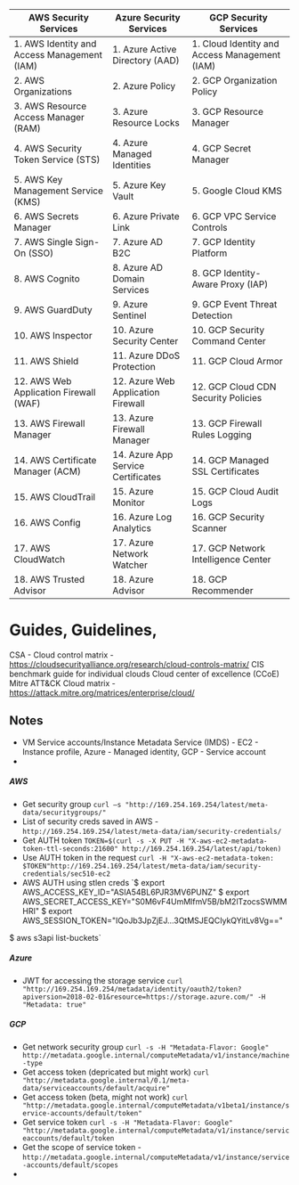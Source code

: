 | AWS Security Services            | Azure Security Services         | GCP Security Services            |
|-----------------------------------|---------------------------------|----------------------------------|
| 1. AWS Identity and Access Management (IAM) | 1. Azure Active Directory (AAD) | 1. Cloud Identity and Access Management (IAM) |
| 2. AWS Organizations             | 2. Azure Policy                | 2. GCP Organization Policy       |
| 3. AWS Resource Access Manager (RAM) | 3. Azure Resource Locks       | 3. GCP Resource Manager          |
| 4. AWS Security Token Service (STS) | 4. Azure Managed Identities   | 4. GCP Secret Manager            |
| 5. AWS Key Management Service (KMS) | 5. Azure Key Vault            | 5. Google Cloud KMS              |
| 6. AWS Secrets Manager          | 6. Azure Private Link          | 6. GCP VPC Service Controls      |
| 7. AWS Single Sign-On (SSO)     | 7. Azure AD B2C               | 7. GCP Identity Platform          |
| 8. AWS Cognito                  | 8. Azure AD Domain Services    | 8. GCP Identity-Aware Proxy (IAP) |
| 9. AWS GuardDuty                | 9. Azure Sentinel              | 9. GCP Event Threat Detection    |
| 10. AWS Inspector               | 10. Azure Security Center      | 10. GCP Security Command Center   |
| 11. AWS Shield                  | 11. Azure DDoS Protection      | 11. GCP Cloud Armor              |
| 12. AWS Web Application Firewall (WAF) | 12. Azure Web Application Firewall | 12. GCP Cloud CDN Security Policies |
| 13. AWS Firewall Manager        | 13. Azure Firewall Manager     | 13. GCP Firewall Rules Logging    |
| 14. AWS Certificate Manager (ACM) | 14. Azure App Service Certificates | 14. GCP Managed SSL Certificates |
| 15. AWS CloudTrail              | 15. Azure Monitor              | 15. GCP Cloud Audit Logs         |
| 16. AWS Config                  | 16. Azure Log Analytics        | 16. GCP Security Scanner          |
| 17. AWS CloudWatch              | 17. Azure Network Watcher      | 17. GCP Network Intelligence Center |
| 18. AWS Trusted Advisor         | 18. Azure Advisor              | 18. GCP Recommender              |


# Guides, Guidelines, 
CSA - Cloud control matrix - https://cloudsecurityalliance.org/research/cloud-controls-matrix/
CIS benchmark guide for individual clouds
Cloud center of excellence (CCoE)
Mitre ATT&CK Cloud matrix - https://attack.mitre.org/matrices/enterprise/cloud/

## Notes
- VM Service accounts/Instance Metadata Service (IMDS) - EC2 - Instance profile, Azure - Managed identity, GCP - Service account
- 
##### AWS
- Get security group ```curl –s "http://169.254.169.254/latest/meta-data/securitygroups/"```
- List of security creds saved in AWS - ```http://169.254.169.254/latest/meta-data/iam/security-credentials/```
- Get AUTH token ```TOKEN=$(curl -s -X PUT -H "X-aws-ec2-metadata-token-ttl-seconds:21600" http://169.254.169.254/latest/api/token)```
- Use AUTH token in the request ```curl -H "X-aws-ec2-metadata-token: $TOKEN"http://169.254.169.254/latest/meta-data/iam/security-credentials/sec510-ec2```
- AWS AUTH using stlen creds
`$ export AWS_ACCESS_KEY_ID="ASIA54BL6PJR3MV6PUNZ"
$ export AWS_SECRET_ACCESS_KEY="S0M6vF4UmMlfmV5B/bM2lTzocsSWMMHRI"
$ export AWS_SESSION_TOKEN="IQoJb3JpZjEJ...3QtMSJEQCIykQYitLv8Vg=="

$ aws s3api list-buckets`
##### Azure 
- JWT for accessing the storage service ```curl "http://169.254.169.254/metadata/identity/oauth2/token?apiversion=2018-02-01&resource=https://storage.azure.com/" -H "Metadata: true"```

##### GCP
- Get network security group ```curl -s -H "Metadata-Flavor: Google" http://metadata.google.internal/computeMetadata/v1/instance/machine-type```
- Get access token (depricated but might work) ```curl "http://metadata.google.internal/0.1/meta-data/serviceaccounts/default/acquire"```
- Get access token (beta, might not work) ```curl "http://metadata.google.internal/computeMetadata/v1beta1/instance/service-accounts/default/token"```
- Get service token ```curl -s -H "Metadata-Flavor: Google" "http://metadata.google.internal/computeMetadata/v1/instance/serviceaccounts/default/token```
- Get the scope of service token - ```http://metadata.google.internal/computeMetadata/v1/instance/service-accounts/default/scopes```
- 
